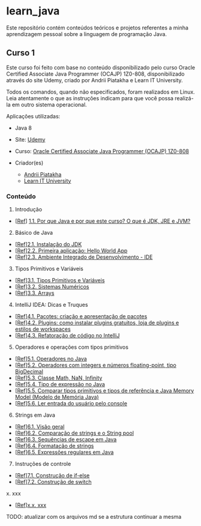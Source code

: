 # learn_java
Este repositório contém conteúdos teóricos e projetos referentes a minha aprendizagem pessoal sobre a linguagem de programação Java.

## Curso 1

Este curso foi feito com base no conteúdo disponibilizado pelo curso Oracle Certified Associate Java Programmer (OCAJP) 1Z0-808, disponibilizado através do site Udemy, criado por Andrii Piatakha e Learn IT University.

Todos os comandos, quando não especificados, foram realizados em Linux. Leia atentamente o que as instruções indicam para que você possa realizá-la em outro sistema operacional.

Aplicações utilizadas:
- Java 8

- Site: [Udemy](https://www.udemy.com/)
- Curso: [Oracle Certified Associate Java Programmer (OCAJP) 1Z0-808](https://www.udemy.com/course/oracle-certification-1z0-808-and-1z0-811-learnit/)
- Criador(es)
  - [Andrii Piatakha](https://www.udemy.com/user/andrii-piatakha/)
  - [Learn IT University](https://www.udemy.com/user/learn-it-university/)

### Conteúdo

1. Introdução
- [[Ref](https://www.udemy.com/course/oracle-certification-1z0-808-and-1z0-811-learnit/learn/lecture/27793500)]
    [1.1. Por que Java e por que este curso? O que é JDK, JRE e JVM?](xxx.md)

2. Básico de Java
- [[Ref](https://www.udemy.com/course/oracle-certification-1z0-808-and-1z0-811-learnit/learn/lecture/27793508)][2.1. Instalação do JDK](xxx.md)
- [[Ref](https://www.udemy.com/course/oracle-certification-1z0-808-and-1z0-811-learnit/learn/lecture/27793512)][2.2. Primeira aplicação: Hello World App](xxx.md)
- [[Ref](https://www.udemy.com/course/oracle-certification-1z0-808-and-1z0-811-learnit/learn/lecture/27793526)][2.3. Ambiente Integrado de Desenvolvimento - IDE](xxx.md)

3. Tipos Primitivos e Variáveis
- [[Ref](https://www.udemy.com/course/oracle-certification-1z0-808-and-1z0-811-learnit/learn/lecture/27793536)][3.1. Tipos Primitivos e Variáveis](xxx.md)
- [[Ref](https://www.udemy.com/course/oracle-certification-1z0-808-and-1z0-811-learnit/learn/lecture/27793538)][3.2. Sistemas Numéricos](xxx.md)
- [[Ref](https://www.udemy.com/course/oracle-certification-1z0-808-and-1z0-811-learnit/learn/lecture/27793544)][3.3. Arrays](xxx.md)

4. IntelliJ IDEA: Dicas e Truques
- [[Ref](https://www.udemy.com/course/oracle-certification-1z0-808-and-1z0-811-learnit/learn/lecture/30316678)][4.1. Pacotes: criação e apresentação de pacotes](xxx.md)
- [[Ref](https://www.udemy.com/course/oracle-certification-1z0-808-and-1z0-811-learnit/learn/lecture/30316700)][4.2. Plugins: como instalar plugins gratuitos, loja de plugins e estilos de workspaces](xxx.md)
- [[Ref](https://www.udemy.com/course/oracle-certification-1z0-808-and-1z0-811-learnit/learn/lecture/30316716)][4.3. Refatoração de código no IntelliJ](xxx.md)

5. Operadores e operações com tipos primitivos
- [[Ref](https://www.udemy.com/course/oracle-certification-1z0-808-and-1z0-811-learnit/learn/lecture/27793556)][5.1. Operadores no Java](xxx.md)
- [[Ref](https://www.udemy.com/course/oracle-certification-1z0-808-and-1z0-811-learnit/learn/lecture/27793566)][5.2. Operadores com integers e números floating-point, tipo BigDecimal](xxx.md)
- [[Ref](https://www.udemy.com/course/oracle-certification-1z0-808-and-1z0-811-learnit/learn/lecture/27793590)][5.3. Classe Math, NaN, Infinity](xxx.md)
- [[Ref](https://www.udemy.com/course/oracle-certification-1z0-808-and-1z0-811-learnit/learn/lecture/27793594)][5.4. Tipo de expressão no Java](xxx.md)
- [[Ref](https://www.udemy.com/course/oracle-certification-1z0-808-and-1z0-811-learnit/learn/lecture/27793598)][5.5. Comparar tipos primitivos e tipos de referência e Java Memory Model (Modelo de Memória Java)](xxx.md)
- [[Ref](https://www.udemy.com/course/oracle-certification-1z0-808-and-1z0-811-learnit/learn/lecture/27793606)][5.6. Ler entrada do usuário pelo console](xxx.md)

6. Strings em Java
- [[Ref](https://www.udemy.com/course/oracle-certification-1z0-808-and-1z0-811-learnit/learn/lecture/27793892)][6.1. Visão geral](xxx.md)
- [[Ref](https://www.udemy.com/course/oracle-certification-1z0-808-and-1z0-811-learnit/learn/lecture/27793896)][6.2. Comparação de strings e o String pool](xxx.md)
- [[Ref](https://www.udemy.com/course/oracle-certification-1z0-808-and-1z0-811-learnit/learn/lecture/27793900)][6.3. Sequências de escape em Java](xxx.md)
- [[Ref](https://www.udemy.com/course/oracle-certification-1z0-808-and-1z0-811-learnit/learn/lecture/27793904)][6.4. Formatação de strings](xxx.md)
- [[Ref](https://www.udemy.com/course/oracle-certification-1z0-808-and-1z0-811-learnit/learn/lecture/27793914)][6.5. Expressões regulares em Java](xxx.md)

7. Instruções de controle
  - [[Ref](https://www.udemy.com/course/oracle-certification-1z0-808-and-1z0-811-learnit/learn/lecture/27793946)][7.1. Construção de if-else](xxx.md)
  - [[Ref](https://www.udemy.com/course/oracle-certification-1z0-808-and-1z0-811-learnit/learn/lecture/27793996)][7.2. Construção de switch](xxx.md)

x. xxx
  - [[Ref](xxx)][x.x. xxx](xxx.md)

TODO: atualizar com os arquivos md se a estrutura continuar a mesma